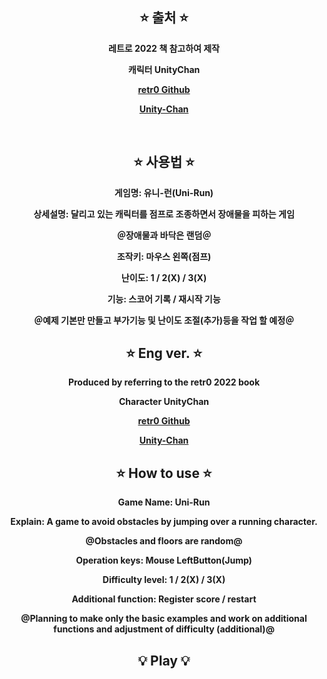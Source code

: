 <div align="center">

⭐ 출처 ⭐
------------
<b>레트로 2022 책 참고하여 제작

<b>캐릭터 UnityChan

<a href = "https://github.com/IJEMIN/Unity-Programming-Essence-2021">retr0 Github</a>

<a href = "https://unity-chan.com/">Unity-Chan</a>

<br>

⭐ 사용법 ⭐
----------
게임명: 유니-런(Uni-Run)

상세설명: 달리고 있는 캐릭터를 점프로 조종하면서 장애물을 피하는 게임

＠장애물과 바닥은 랜덤＠

조작키: 마우스 왼쪽(점프)

난이도: 1 / 2(X) / 3(X)

기능: 스코어 기록 / 재시작 기능

＠예제 기본만 만들고 부가기능 및 난이도 조절(추가)등을 작업 할 예정＠

⭐ Eng ver. ⭐
-----------
<b>Produced by referring to the retr0 2022 book</b>

<b>Character UnityChan

<a href = "https://github.com/IJEMIN/Unity-Programming-Essence-2021">retr0 Github</a>

<a href = "https://unity-chan.com/">Unity-Chan</a>

⭐ How to use ⭐
----------------
Game Name: Uni-Run

Explain: A game to avoid obstacles by jumping over a running character.

@Obstacles and floors are random@

Operation keys: Mouse LeftButton(Jump)

Difficulty level: 1 / 2(X) / 3(X)

Additional function: Register score / restart 

@Planning to make only the basic examples and work on additional functions and adjustment of difficulty (additional)@


💡 Play 💡
-------------
 
